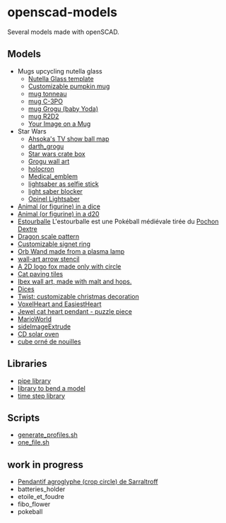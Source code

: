 # openscad-models

Several models made with openSCAD.

## Models

- Mugs upcycling nutella glass
    - [Nutella Glass template](mug/nutellaGlass/nutellaGlass.md)
    - [Customizable pumpkin mug](pumpkin/README.md)
    - [mug tonneau](mug/mugTonneau/mugTonneau.md)
    - [mug C-3PO](mug/mugC3po/mugC3po.md)
    - [mug Grogu (baby Yoda)](mug/mugGrogu/mugGrogu.md)
    - [mug R2D2](mug/mugR2d2/mugR2d2.md)
    - [Your Image on a Mug](mug/mugImage/mugImage.md)
- Star Wars
    - [Ahsoka's TV show ball map](star_wars/ahsoka_ball_map/README.md)
    - [darth_grogu](star_wars/darth_grogu/darth_grogu.md)
    - [Star wars crate box](star_wars/crate/sw-crate.md)
    - [Grogu wall art](star_wars/grogu_wall_art/README.md)
    - [holocron](star_wars/holocron/holocron_box.md)
    - [Medical_emblem](star_wars/Medical_emblem/README.md)
    - [lightsaber as selfie stick](star_wars/selfie_saber/selfie_saber.md)
    - [light saber blocker](star_wars/saber_blocker/saber_blocker.md)
    - [Opinel Lightsaber](star_wars/opinel-lightsaber/README.md)
- [Animal (or figurine) in a dice](animal_dice/README.md)
- [Animal (or figurine) in a d20](animal_d20/README.md)
- [Estourballe](estourballe/README.md) L'estourballe est une Pokéball médiévale tirée
  du [Pochon Dextre](https://simondethuillieres.com/product/le-pochon-dextre/)
- [Dragon scale pattern](dragon_scale_pattern/README.md)
- [Customizable signet ring](signetRing/README.md)
- [Orb Wand made from a plasma lamp](orbWand/README.md)
- [wall-art arrow stencil](arrow/README.md)
- [A 2D logo fox made only with circle](fox/README.md)
- [Cat paving tiles](catTile/README.md)
- [Ibex wall art, made with malt and hops.](ibex/README.md)
- [Dices](dice/README.md)
- [Twist: customizable christmas decoration](twist/README.md)
- [VoxelHeart and EasiestHeart](VoxelHeart/README.md)
- [Jewel cat heart pendant - puzzle piece](VoxelHeart/README.md)
- [MarioWorld](MarioWorld/README.md)
- [sideImageExtrude](sideImageExtrude/README.md)
- [CD solar oven](CD_solar_oven/README.md)
- [cube orné de nouilles](cubeOrnéDeNouilles/README.md)

## Libraries

- [pipe library](pipe/README.md)
- [library to bend a model](BendingLib/README.md)
- [time step library](time_steps/README.md)

## Scripts

- [generate_profiles.sh](openscad_batch/README.md)
- [one_file.sh](openscad_batch/README.md#one_file.sh)

## work in progress

- [Pendantif agroglyphe (crop circle) de Sarraltroff](agroglyphe/README.md)
- batteries_holder
- etoile_et_foudre
- fibo_flower
- pokeball
